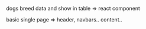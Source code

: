 


dogs breed data and show in table => react component


basic single page => header, navbars..  content.. 




